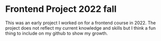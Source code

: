 # Frontend Project 2022 fall

This was an early project I worked on for a frontend course in 2022. The project does not reflect my current knowledge and skills but I think a fun thing to include on my github to show my growth. 
